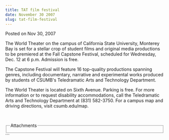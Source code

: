 ```yaml
---
title: TAT film festival
date: November 30 2007
slug: tat-film-festival
---
```


 
<span class="date">Posted on Nov 30, 2007 </span>
<p>
  The World Theater on the campus of California State University, Monterey Bay
  is set for a stellar crop of student films and original media productions to
  be premiered at the Fall Capstone Festival, scheduled for Wednesday, Dec. 12
  at 6 p.m. Admission is free.
</p>
<p>
  The Capstone Festival will feature 16 top-quality productions spanning genres,
  including documentary, narrative and experimental works produced by students
  of CSUMB&apos;s Teledramatic Arts and Technology Department.
</p>
<p>
  The World Theater is located on Sixth Avenue. Parking is free. For more
  information or to request disability accommodations, call the Teledramatic
  Arts and Technology Department at (831) 582-3750. For a campus map and driving
  directions, visit csumb.edu/map.
</p>
<p><br /></p>
<fieldset class="fieldgroup group-attachments">
  <legend>Attachments</legend>
  <div class="field field-type-emvideo field-field-attach-video">
    <div class="field-items">
      <div class="field-item odd">
        <div class="emvideo emvideo-video emvideo-" />
      </div>
    </div>
  </div>
</fieldset>
```
